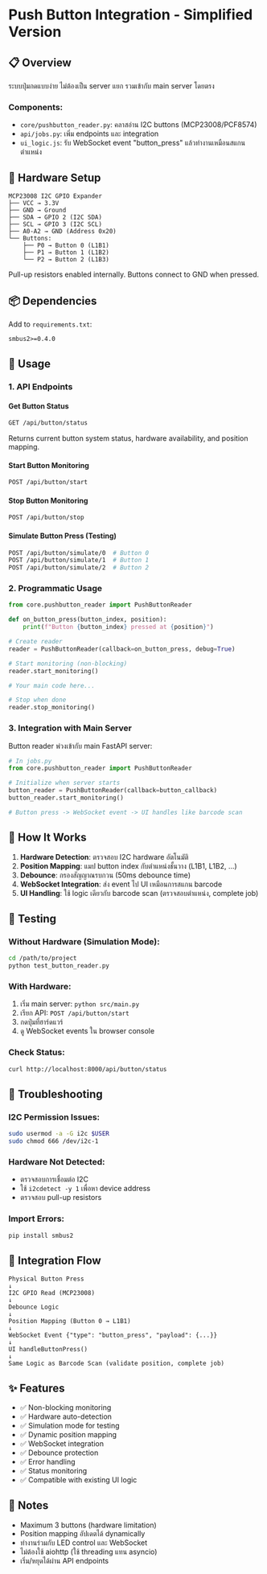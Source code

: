 # Push Button Integration - Simplified Version

## 📋 Overview

ระบบปุ่มกดแบบง่าย ไม่ต้องเป็น server แยก รวมเข้ากับ main server โดยตรง

### Components:
- `core/pushbutton_reader.py`: คลาสอ่าน I2C buttons (MCP23008/PCF8574)
- `api/jobs.py`: เพิ่ม endpoints และ integration
- `ui_logic.js`: รับ WebSocket event "button_press" แล้วทำงานเหมือนสแกนตำแหน่ง

## 🔧 Hardware Setup

```
MCP23008 I2C GPIO Expander
├── VCC → 3.3V
├── GND → Ground  
├── SDA → GPIO 2 (I2C SDA)
├── SCL → GPIO 3 (I2C SCL)
├── A0-A2 → GND (Address 0x20)
└── Buttons:
    ├── P0 → Button 0 (L1B1)
    ├── P1 → Button 1 (L1B2)  
    └── P2 → Button 2 (L1B3)
```

Pull-up resistors enabled internally.
Buttons connect to GND when pressed.

## 📦 Dependencies

Add to `requirements.txt`:
```txt
smbus2>=0.4.0
```

## 🚀 Usage

### 1. API Endpoints

#### Get Button Status
```bash
GET /api/button/status
```
Returns current button system status, hardware availability, and position mapping.

#### Start Button Monitoring  
```bash
POST /api/button/start
```

#### Stop Button Monitoring
```bash
POST /api/button/stop
```

#### Simulate Button Press (Testing)
```bash
POST /api/button/simulate/0  # Button 0
POST /api/button/simulate/1  # Button 1  
POST /api/button/simulate/2  # Button 2
```

### 2. Programmatic Usage

```python
from core.pushbutton_reader import PushButtonReader

def on_button_press(button_index, position):
    print(f"Button {button_index} pressed at {position}")

# Create reader
reader = PushButtonReader(callback=on_button_press, debug=True)

# Start monitoring (non-blocking)
reader.start_monitoring()

# Your main code here...

# Stop when done
reader.stop_monitoring()
```

### 3. Integration with Main Server

Button reader พ่วงเข้ากับ main FastAPI server:

```python
# In jobs.py
from core.pushbutton_reader import PushButtonReader

# Initialize when server starts
button_reader = PushButtonReader(callback=button_callback)
button_reader.start_monitoring()

# Button press -> WebSocket event -> UI handles like barcode scan
```

## 🎯 How It Works

1. **Hardware Detection**: ตรวจสอบ I2C hardware อัตโนมัติ
2. **Position Mapping**: แมป button index กับตำแหน่งชั้นวาง (L1B1, L1B2, ...)
3. **Debounce**: กรองสัญญาณรบกวน (50ms debounce time)
4. **WebSocket Integration**: ส่ง event ไป UI เหมือนการสแกน barcode
5. **UI Handling**: ใช้ logic เดียวกับ barcode scan (ตรวจสอบตำแหน่ง, complete job)

## 🧪 Testing

### Without Hardware (Simulation Mode):
```bash
cd /path/to/project
python test_button_reader.py
```

### With Hardware:
1. เริ่ม main server: `python src/main.py`
2. เรียก API: `POST /api/button/start`
3. กดปุ่มที่ฮาร์ดแวร์
4. ดู WebSocket events ใน browser console

### Check Status:
```bash
curl http://localhost:8000/api/button/status
```

## 🔧 Troubleshooting

### I2C Permission Issues:
```bash
sudo usermod -a -G i2c $USER
sudo chmod 666 /dev/i2c-1
```

### Hardware Not Detected:
- ตรวจสอบการเชื่อมต่อ I2C
- ใช้ `i2cdetect -y 1` เพื่อหา device address
- ตรวจสอบ pull-up resistors

### Import Errors:
```bash
pip install smbus2
```

## 🔄 Integration Flow

```
Physical Button Press
↓
I2C GPIO Read (MCP23008)  
↓
Debounce Logic
↓
Position Mapping (Button 0 → L1B1)
↓  
WebSocket Event {"type": "button_press", "payload": {...}}
↓
UI handleButtonPress()
↓
Same Logic as Barcode Scan (validate position, complete job)
```

## ✨ Features

- ✅ Non-blocking monitoring
- ✅ Hardware auto-detection  
- ✅ Simulation mode for testing
- ✅ Dynamic position mapping
- ✅ WebSocket integration
- ✅ Debounce protection
- ✅ Error handling
- ✅ Status monitoring
- ✅ Compatible with existing UI logic

## 📌 Notes

- Maximum 3 buttons (hardware limitation)
- Position mapping อัปเดตได้ dynamically
- ทำงานร่วมกับ LED control และ WebSocket
- ไม่ต้องใช้ aiohttp (ใช้ threading แทน asyncio)
- เริ่ม/หยุดได้ผ่าน API endpoints